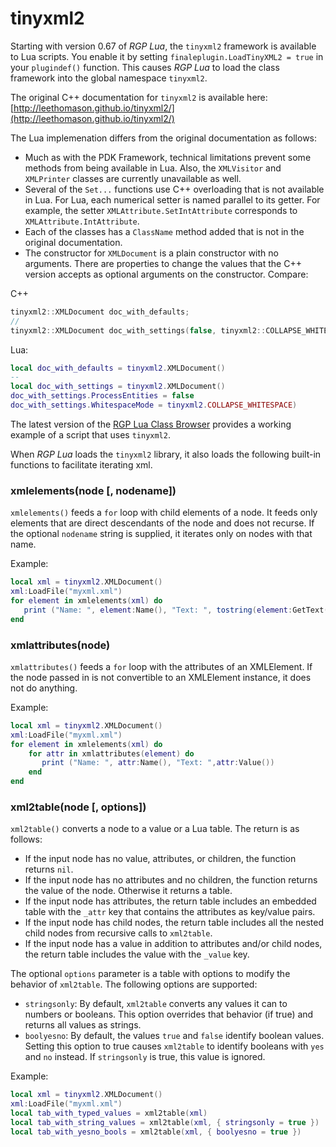 # tinyxml2

Starting with version 0.67 of _RGP Lua_, the `tinyxml2` framework is available to Lua scripts. You enable it by setting `finaleplugin.LoadTinyXML2 = true` in your `plugindef()` function. This causes _RGP Lua_ to load the class framework into the global namespace `tinyxml2`.

The original C++ documentation for `tinyxml2` is available here:  
[http://leethomason.github.io/tinyxml2/](http://leethomason.github.io/tinyxml2/)

The Lua implemenation differs from the original documentation as follows:

- Much as with the PDK Framework, technical limitations prevent some methods from being available in Lua. Also, the `XMLVisitor` and `XMLPrinter` classes are currently unavailable as well.
- Several of the `Set...` functions use C++ overloading that is not available in Lua. For Lua, each numerical setter is named parallel to its getter. For example, the setter `XMLAttribute.SetIntAttribute` corresponds to `XMLAttribute.IntAttribute`.
- Each of the classes has a `ClassName` method added that is not in the original documentation.
- The constructor for `XMLDocument` is a plain constructor with no arguments. There are properties to change the values that the C++ version accepts as optional arguments on the constructor. Compare:

C++

```c++
tinyxml2::XMLDocument doc_with_defaults;
//
tinyxml2::XMLDocument doc_with_settings(false, tinyxml2::COLLAPSE_WHITESPACE);
```

Lua:

```lua
local doc_with_defaults = tinyxml2.XMLDocument()
--
local doc_with_settings = tinyxml2.XMLDocument()
doc_with_settings.ProcessEntities = false
doc_with_settings.WhitespaceMode = tinyxml2.COLLAPSE_WHITESPACE)
```

The latest version of the [RGP Lua Class Browser](https://github.com/finale-lua/rgplua-class-browser) provides a working example of a script that uses `tinyxml2`.

When _RGP Lua_ loads the `tinyxml2` library, it also loads the following built-in functions to facilitate iterating xml.

### xmlelements(node [, nodename])

`xmlelements()` feeds a `for` loop with child elements of a node. It feeds only elements that are direct descendants of the node and does not recurse. If the optional `nodename` string is supplied, it iterates only on nodes with that name.

Example:

```lua
local xml = tinyxml2.XMLDocument()
xml:LoadFile("myxml.xml")
for element in xmlelements(xml) do
   print ("Name: ", element:Name(), "Text: ", tostring(element:GetText()))
end
```

### xmlattributes(node)

`xmlattributes()` feeds a `for` loop with the attributes of an XMLElement. If the node passed in is not convertible to an XMLElement instance, it does not do anything.

Example:

```lua
local xml = tinyxml2.XMLDocument()
xml:LoadFile("myxml.xml")
for element in xmlelements(xml) do
	for attr in xmlattributes(element) do
	   print ("Name: ", attr:Name(), "Text: ",attr:Value())
	end
end
```

### xml2table(node [, options])

`xml2table()` converts a node to a value or a Lua table. The return is as follows:

- If the input node has no value, attributes, or children, the function returns `nil`.
- If the input node has no attributes and no children, the function returns the value of the node. Otherwise it returns a table.
- If the input node has attributes, the return table includes an embedded table with the `_attr` key that contains the attributes as key/value pairs.
- If the input node has child nodes, the return table includes all the nested child nodes from recursive calls to `xml2table`.
- If the input node has a value in addition to attributes and/or child nodes, the return table includes the value with the `_value` key.

The optional `options` parameter is a table with options to modify the behavior of `xml2table`. The following options are supported:

- `stringsonly`: By default, `xml2table` converts any values it can to numbers or booleans. This option overrides that behavior (if true) and returns all values as strings.
- `boolyesno`: By default, the values `true` and `false` identify boolean values. Setting this option to true causes `xml2table` to identify booleans with `yes` and `no` instead. If `stringsonly` is true, this value is ignored.

Example:

```lua
local xml = tinyxml2.XMLDocument()
xml:LoadFile("myxml.xml")
local tab_with_typed_values = xml2table(xml)
local tab_with_string_values = xml2table(xml, { stringsonly = true })
local tab_with_yesno_bools = xml2table(xml, { boolyesno = true })
```




